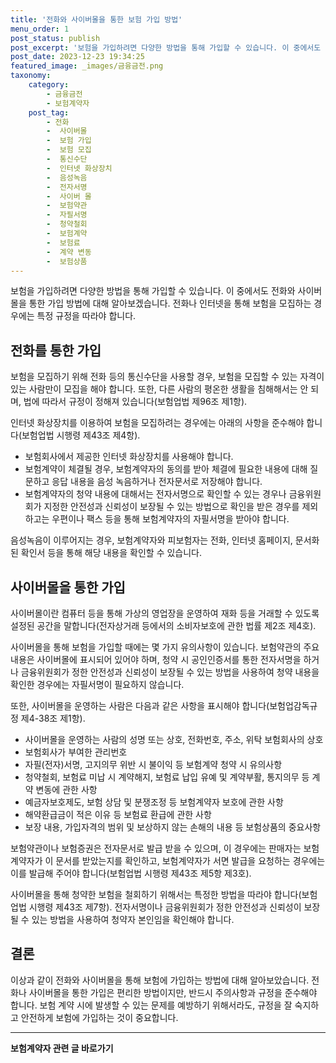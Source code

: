 ```yaml
---
title: '전화와 사이버몰을 통한 보험 가입 방법'
menu_order: 1
post_status: publish
post_excerpt: '보험을 가입하려면 다양한 방법을 통해 가입할 수 있습니다. 이 중에서도 전화와 사이버몰을 통한 가입 방법에 대해 알아보겠습니다. 전화나 인터넷을 통해 보험을 모집하는 경우에는 특정 규정을 따라야 합니다.'
post_date: 2023-12-23 19:34:25
featured_image: _images/금융금전.png
taxonomy:
    category:
        - 금융금전
        - 보험계약자
    post_tag:
        - 전화
        -  사이버몰
        -  보험 가입
        -  보험 모집
        -  통신수단
        -  인터넷 화상장치
        -  음성녹음
        -  전자서명
        -  사이버 몰
        -  보험약관
        -  자필서명
        -  청약철회
        -  보험계약
        -  보험료
        -  계약 변동
        -  보험상품
---
```



보험을 가입하려면 다양한 방법을 통해 가입할 수 있습니다. 이 중에서도 전화와 사이버몰을 통한 가입 방법에 대해 알아보겠습니다. 전화나 인터넷을 통해 보험을 모집하는 경우에는 특정 규정을 따라야 합니다.

## 전화를 통한 가입

보험을 모집하기 위해 전화 등의 통신수단을 사용할 경우, 보험을 모집할 수 있는 자격이 있는 사람만이 모집을 해야 합니다. 또한, 다른 사람의 평온한 생활을 침해해서는 안 되며, 법에 따라서 규정이 정해져 있습니다(보험업법 제96조 제1항).

인터넷 화상장치를 이용하여 보험을 모집하려는 경우에는 아래의 사항을 준수해야 합니다(보험업법 시행령 제43조 제4항).

- 보험회사에서 제공한 인터넷 화상장치를 사용해야 합니다.
- 보험계약이 체결될 경우, 보험계약자의 동의를 받아 체결에 필요한 내용에 대해 질문하고 응답 내용을 음성 녹음하거나 전자문서로 저장해야 합니다.
- 보험계약자의 청약 내용에 대해서는 전자서명으로 확인할 수 있는 경우나 금융위원회가 지정한 안전성과 신뢰성이 보장될 수 있는 방법으로 확인을 받은 경우를 제외하고는 우편이나 팩스 등을 통해 보험계약자의 자필서명을 받아야 합니다.

음성녹음이 이루어지는 경우, 보험계약자와 피보험자는 전화, 인터넷 홈페이지, 문서화된 확인서 등을 통해 해당 내용을 확인할 수 있습니다.

## 사이버몰을 통한 가입

사이버몰이란 컴퓨터 등을 통해 가상의 영업장을 운영하여 재화 등을 거래할 수 있도록 설정된 공간을 말합니다(전자상거래 등에서의 소비자보호에 관한 법률 제2조 제4호).

사이버몰을 통해 보험을 가입할 때에는 몇 가지 유의사항이 있습니다. 보험약관의 주요 내용은 사이버몰에 표시되어 있어야 하며, 청약 시 공인인증서를 통한 전자서명을 하거나 금융위원회가 정한 안전성과 신뢰성이 보장될 수 있는 방법을 사용하여 청약 내용을 확인한 경우에는 자필서명이 필요하지 않습니다.

또한, 사이버몰을 운영하는 사람은 다음과 같은 사항을 표시해야 합니다(보험업감독규정 제4-38조 제1항).

- 사이버몰을 운영하는 사람의 성명 또는 상호, 전화번호, 주소, 위탁 보험회사의 상호
- 보험회사가 부여한 관리번호
- 자필(전자)서명, 고지의무 위반 시 불이익 등 보험계약 청약 시 유의사항
- 청약철회, 보험료 미납 시 계약해지, 보험료 납입 유예 및 계약부활, 통지의무 등 계약 변동에 관한 사항
- 예금자보호제도, 보험 상담 및 분쟁조정 등 보험계약자 보호에 관한 사항
- 해약환급금이 적은 이유 등 보험료 환급에 관한 사항
- 보장 내용, 가입자격의 범위 및 보상하지 않는 손해의 내용 등 보험상품의 중요사항

보험약관이나 보험증권은 전자문서로 발급 받을 수 있으며, 이 경우에는 판매자는 보험계약자가 이 문서를 받았는지를 확인하고, 보험계약자가 서면 발급을 요청하는 경우에는 이를 발급해 주어야 합니다(보험업법 시행령 제43조 제5항 제3호).

사이버몰을 통해 청약한 보험을 철회하기 위해서는 특정한 방법을 따라야 합니다(보험업법 시행령 제43조 제7항). 전자서명이나 금융위원회가 정한 안전성과 신뢰성이 보장될 수 있는 방법을 사용하여 청약자 본인임을 확인해야 합니다.

## 결론

이상과 같이 전화와 사이버몰을 통해 보험에 가입하는 방법에 대해 알아보았습니다. 전화나 사이버몰을 통한 가입은 편리한 방법이지만, 반드시 주의사항과 규정을 준수해야 합니다. 보험 계약 시에 발생할 수 있는 문제를 예방하기 위해서라도, 규정을 잘 숙지하고 안전하게 보험에 가입하는 것이 중요합니다.


<!-- wp:separator -->
<hr class="wp-block-separator has-alpha-channel-opacity"/>
<!-- /wp:separator -->

<!-- wp:group {"backgroundColor":"base","layout":{"type":"constrained"}} -->
<div class="wp-block-group has-base-background-color has-background"><!-- wp:paragraph {"align":"center","fontSize":"medium"} -->
<p class="has-text-align-center has-large-font-size"><strong>보험계약자 관련 글 바로가기</strong></p>
<!-- /wp:paragraph -->


<!-- wp:latest-posts
{"categories":[{"id":13963,"count":19,"description":"","link":"https://uknowlaw.com/category/%eb%b3%b4%ed%97%98%ea%b3%84%ec%95%bd%ec%9e%90/","name":"보험계약자","slug":"보험계약자","taxonomy":"category","parent":0,"meta":[],"_links":{"self":[{"href":"https://uknowlaw.com/wp-json/wp/v2/categories/13963"}],"collection":[{"href":"https://uknowlaw.com/wp-json/wp/v2/categories"}],"about":[{"href":"https://uknowlaw.com/wp-json/wp/v2/taxonomies/category"}],"wp:post_type":[{"href":"https://uknowlaw.com/wp-json/wp/v2/posts?categories=13963"}],"curies":[{"name":"wp","href":"https://api.w.org/{rel}","templated":true}]}}],"postsToShow":100,"excerptLength":28,"postLayout":"grid","columns":2,"featuredImageAlign":"left","featuredImageSizeSlug":"large","fontSize":"small"} /--></div>
<!-- /wp:group -->